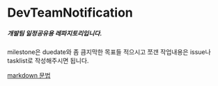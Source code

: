 # DevTeamNotification

##### 개발팀 일정공유용 레파지토리입니다.

milestone은 duedate와 좀 큼지막한 목표들 적으시고 쪼갠 작업내용은 issue나 tasklist로 작성해주시면 됩니다.

[markdown 문법]

[markdown 문법]: https://github.com/adam-p/markdown-here/wiki/Markdown-Cheatsheet#lists